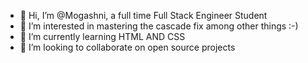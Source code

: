 - 👋 Hi, I’m @Mogashni, a full time Full Stack Engineer Student
- 👀 I’m interested in mastering the cascade fix among other things :-)
- 🌱 I’m currently learning HTML AND CSS
- 💞️ I’m looking to collaborate on open source projects

<!---
Mogashni/Mogashni is a ✨ special ✨ repository because its `README.md` (this file) appears on your GitHub profile.
You can click the Preview link to take a look at your changes.
--->
